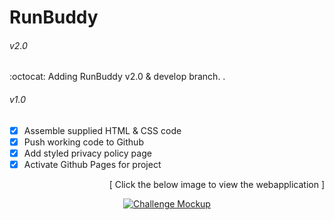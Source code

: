 # RunBuddy
<h6>v2.0</h6>
:octocat: Adding RunBuddy v2.0 & develop branch. .

<br />
<h6>v1.0</h6>

- [x] Assemble supplied HTML & CSS code
- [x] Push working code to Github
- [x] Add styled privacy policy page
- [x] Activate Github Pages for project
<p align="right">
    [ Click the below image to view the webapplication ]
</p>
<p align="center">
<a href="https://luc1dlife.github.io/run-buddy/">
  <img src="https://raw.githubusercontent.com/luc1dLife/run-buddy/master/assets/images/102-page-css.jpg" alt="Challenge Mockup">
  </a>
</p>